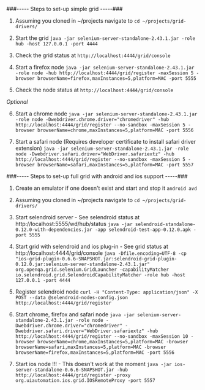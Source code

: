 ###----- Steps to set-up simple grid -----###

1. Assuming you cloned in ~/projects navigate to ```cd ~/projects/grid-drivers/```

2. Start the grid ```java -jar selenium-server-standalone-2.43.1.jar -role hub -host 127.0.0.1 -port 4444```

3. Check the grid status at ```http://localhost:4444/grid/console```

4. Start a firefox node ```java -jar selenium-server-standalone-2.43.1.jar -role node -hub http://localhost:4444/grid/register -maxSession 5 -browser browserName=firefox,maxInstances=5,platform=MAC -port 5555```

5. Check the node status at ```http://localhost:4444/grid/console```

*Optional*

6. Start a chrome node ```java -jar selenium-server-standalone-2.43.1.jar -role node -Dwebdriver.chrome.driver="chromedriver" -hub http://localhost:4444/grid/register --no-sandbox -maxSession 5 -browser browserName=chrome,maxInstances=5,platform=MAC -port 5556```

7. Start a safari node (Requires developer certificate to install safari driver extension) ```java -jar selenium-server-standalone-2.43.1.jar -role node -Dwebdriver.safari.driver="WebDriver.safariextz" -hub http://localhost:4444/grid/register --no-sandbox -maxSession 5 -browser browserName=safari,maxInstances=5,platform=MAC -port 5557```


###----- Steps to set-up full grid with android and ios support -----###

1. Create an emulator if one doesn't exist and start and stop it
```android avd```

2. Assuming you cloned in ~/projects navigate to ```cd ~/projects/grid-drivers/```

3. Start selendroid server - See selendroid status at http://localhost:5555/wd/hub/status
```java -jar selendroid-standalone-0.12.0-with-dependencies.jar -app selendroid-test-app-0.12.0.apk -port 5555```

4. Start grid with selendroid and ios plug-in - See grid status at http://localhost:4444/grid/console
```java -Dfile.encoding=UTF-8 -cp "ios-grid-plugin-0.6.6-SNAPSHOT.jar:selendroid-grid-plugin-0.12.0.jar:selenium-server-standalone-2.43.1.jar" org.openqa.grid.selenium.GridLauncher -capabilityMatcher io.selendroid.grid.SelendroidCapabilityMatcher -role hub -host 127.0.0.1 -port 4444```

5. Register selendroid node
```curl -H "Content-Type: application/json" -X POST --data @selendroid-nodes-config.json http://localhost:4444/grid/register```

6. Start chrome, firefox and safari node
```java -jar selenium-server-standalone-2.43.1.jar -role node -Dwebdriver.chrome.driver="chromedriver" -Dwebdriver.safari.driver="WebDriver.safariextz" -hub http://localhost:4444/grid/register --no-sandbox -maxSession 10 -browser browserName=chrome,maxInstances=5,platform=MAC -browser browserName=safari,maxInstances=5,platform=MAC -browser browserName=firefox,maxInstances=5,platform=MAC -port 5556```

7. Start ios node !!! - This doesn't work at the moment
```java -jar ios-server-standalone-0.6.6-SNAPSHOT.jar -hub http://localhost:4444/grid/register -proxy org.uiautomation.ios.grid.IOSRemoteProxy -port 5557```

